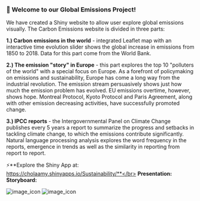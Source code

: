 ### 🌱 Welcome to our Global Emissions Project!

We have created a Shiny website to allow user explore global emissions visually. The Carbon Emissions website is divided in three parts:</br>

**1.) Carbon emissions in the world** - integrated Leaflet map with an interactive time evolution slider shows the global increase in emissions from 1850 to 2018. Data for this part come from the World Bank.</br>

**2.) The emission "story" in Europe** - this part explores the top 10 "polluters of the world" with a special focus on Europe. As a forefront of policymaking on emissions and sustainability, Europe has come a long way from the industrial revolution. The emission stream persuasively shows just how much the emission problem has evolved. EU emissions overtime, however, shows hope. Montreal Protocol, Kyoto Protocol and Paris Agreement, along with other emission decreasing activities, have successfully promoted change.</br>

**3.) IPCC reports** - the Intergovernmental Panel on Climate Change publishes every 5 years a report to summarize the progress and setbacks in tackling climate change, to which the emissions contribute significantly. Natural language processing analysis explores the word frequency in the reports, emergence in trends as well as the similarity in reporting from report to report.</br> 

⚡**Explore the Shiny App at: https://cholaamy.shinyapps.io/Sustainability/**</br>
**Presentation:**</br>
**Storyboard:**</br>

![image_icon](https://img.shields.io/badge/R-276DC3?style=for-the-badge&logo=r&logoColor=white)
![image_icon](https://img.shields.io/badge/Leaflet-199900?style=for-the-badge&logo=Leaflet&logoColor=white)
